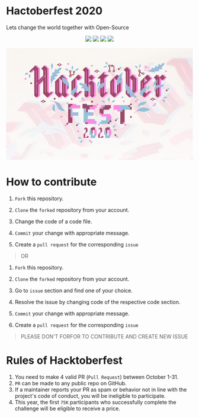 # Hactoberfest 2020

Lets change the world together with Open-Source

<p align="center">
  <a><img src="https://img.shields.io/github/labels/tasnimzotder/hactoberfest-2020/hacktoberfest?style=flat-square" /></a>
  <a><img src="https://img.shields.io/github/hacktoberfest/2020/tasnimzotder/hactoberfest-2020?style=flat-square" /></a>
  <a><img src="https://img.shields.io/github/issues/tasnimzotder/hactoberfest-2020?style=flat-square" /></a>
  <a><img src="https://img.shields.io/github/issues-pr/tasnimzotder/hactoberfest-2020?style=flat-square" /></a>
</p>


![ Hacktoberfest](/assets/hacktoberfest.jpg)

# How to contribute

1. `Fork` this repository.

2. `Clone` the `forked` repository from your account.

3. Change the code of a code file.

4. `Commit` your change with appropriate message.

5. Create a `pull request` for the corresponding `issue`

> OR

1. `Fork` this repository.

2. `Clone` the `forked` repository from your account.

3. Go to `issue` section and find one of your choice.

4. Resolve the issue by changing code of the respective code section.

5. `Commit` your change with appropriate message.

6. Create a `pull request` for the corresponding `issue`

> PLEASE DON'T FORFOR TO CONTRIBUTE AND CREATE NEW ISSUE

# Rules of Hacktoberfest

1. You need to make 4 valid PR (`Pull Request`) between October 1-31.
1. `PR` can be made to any public repo on GitHub.
1. If a maintainer reports your PR as spam or behavior not in line with the project's code of conduct, you will be ineligible to participate.
1. This year, the first `75K` participants who successfully complete the challenge will be eligible to receive a price.
